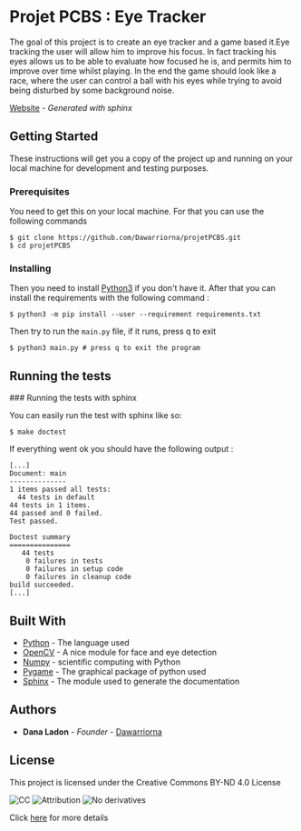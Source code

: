 # Projet PCBS : Eye Tracker

The goal of this project is to create an eye tracker and a game based it.Eye tracking the user will allow him to improve his focus. In fact tracking his eyes allows us to be able to evaluate 
how focused he is, and permits him to improve over time whilst playing.
In the end the game should look like a race, where the user can control a ball with his eyes while trying to avoid being disturbed by some background noise.

[Website](https://dawarriorna.github.io/projetPCBS/) - _Generated with sphinx_

## Getting Started

These instructions will get you a copy of the project up and running on your local machine for development and testing purposes.

### Prerequisites

You need to get this on your local machine. For that you can use the following commands

```shell script
$ git clone https://github.com/Dawarriorna/projetPCBS.git
$ cd projetPCBS
```

### Installing

Then you need to install [Python3](https://www.python.org/downloads/) if you don't have it. After that you can install the requirements with the following command :

```shell script
$ python3 -m pip install --user --requirement requirements.txt
```

Then try to run the `main.py` file, if it runs, press q to exit
```shell script
$ python3 main.py # press q to exit the program
```

## Running the tests

### Running the tests with sphinx

You can easily run the test with sphinx like so:

```shell script
$ make doctest
```

If everything went ok you should have the following output :
```text
[...]
Document: main
--------------
1 items passed all tests:
  44 tests in default
44 tests in 1 items.
44 passed and 0 failed.
Test passed.

Doctest summary
===============
   44 tests
    0 failures in tests
    0 failures in setup code
    0 failures in cleanup code
build succeeded.
[...]

```

## Built With

* [Python](https://www.python.org/downloads/) - The language used
* [OpenCV](https://opencv-python-tutroals.readthedocs.io/en/latest/py_tutorials/py_tutorials.html) - A nice module for face and eye detection
* [Numpy](https://numpy.org/doc/1.17/) - scientific computing with Python
* [Pygame](https://www.pygame.org/docs/) - The graphical package of python used
* [Sphinx](http://www.sphinx-doc.org/en/master/) - The module used to generate the documentation

## Authors

* **Dana Ladon** - *Founder* - [Dawarriorna](https://github.com/Dawarriorna)

## License

This project is licensed under the Creative Commons BY-ND 4.0 License

![CC](https://creativecommons.org/images/deed/cc_icon_white_x2.png) ![Attribution](https://creativecommons.org/images/deed/attribution_icon_white_x2.png) ![No derivatives](https://creativecommons.org/images/deed/nd_white_x2.png)

Click [here](https://creativecommons.org/licenses/by-nd/4.0/) for more details

